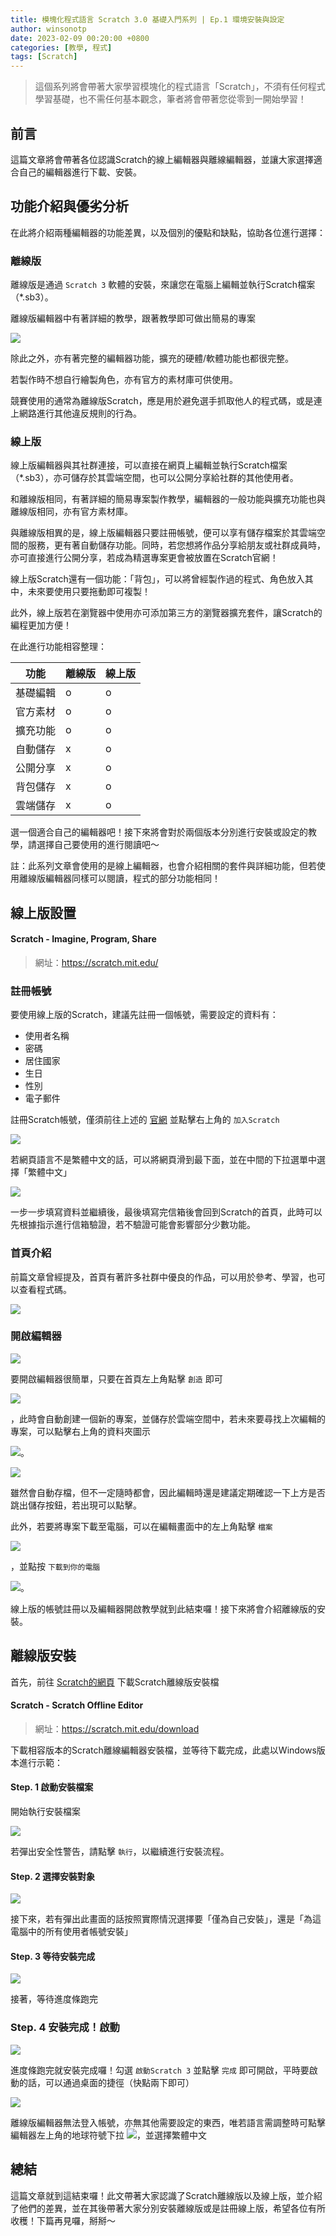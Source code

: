 ```yaml
---
title: 模塊化程式語言 Scratch 3.0 基礎入門系列 | Ep.1 環境安裝與設定
author: winsonotp
date: 2023-02-09 00:20:00 +0800
categories: [教學, 程式]
tags: [Scratch]
---
```


> 這個系列將會帶著大家學習模塊化的程式語言「Scratch」，不須有任何程式學習基礎，也不需任何基本觀念，筆者將會帶著您從零到一開始學習！

## 前言
這篇文章將會帶著各位認識Scratch的線上編輯器與離線編輯器，並讓大家選擇適合自己的編輯器進行下載、安裝。

## 功能介紹與優劣分析
在此將介紹兩種編輯器的功能差異，以及個別的優點和缺點，協助各位進行選擇：

### 離線版
離線版是通過 `Scratch 3` 軟體的安裝，來讓您在電腦上編輯並執行Scratch檔案（\*.sb3）。

離線版編輯器中有著詳細的教學，跟著教學即可做出簡易的專案

![](https://i.imgur.com/qZsunY8.png)

除此之外，亦有著完整的編輯器功能，擴充的硬體/軟體功能也都很完整。

若製作時不想自行繪製角色，亦有官方的素材庫可供使用。

競賽使用的通常為離線版Scratch，應是用於避免選手抓取他人的程式碼，或是連上網路進行其他違反規則的行為。

### 線上版
線上版編輯器與其社群連接，可以直接在網頁上編輯並執行Scratch檔案（\*.sb3），亦可儲存於其雲端空間，也可以公開分享給社群的其他使用者。

和離線版相同，有著詳細的簡易專案製作教學，編輯器的一般功能與擴充功能也與離線版相同，亦有官方素材庫。

與離線版相異的是，線上版編輯器只要註冊帳號，便可以享有儲存檔案於其雲端空間的服務，更有著自動儲存功能。同時，若您想將作品分享給朋友或社群成員時，亦可直接進行公開分享，若成為精選專案更會被放置在Scratch官網！

線上版Scratch還有一個功能：「背包」，可以將曾經製作過的程式、角色放入其中，未來要使用只要拖動即可複製！

此外，線上版若在瀏覽器中使用亦可添加第三方的瀏覽器擴充套件，讓Scratch的編程更加方便！

在此進行功能相容整理：

| 功能     | 離線版 | 線上版 |
| -------- | ------ | ------ |
| 基礎編輯 | o      | o      |
| 官方素材 | o      | o      |
| 擴充功能 | o      | o      |
| 自動儲存 | x      | o      |
| 公開分享 | x      | o      |
| 背包儲存 | x      | o      |
| 雲端儲存 | x      | o      |

選一個適合自己的編輯器吧！接下來將會對於兩個版本分別進行安裝或設定的教學，請選擇自己要使用的進行閱讀吧～

註：此系列文章會使用的是線上編輯器，也會介紹相關的套件與詳細功能，但若使用離線版編輯器同樣可以閱讀，程式的部分功能相同！

## 線上版設置
#### Scratch - Imagine, Program, Share
> 網址：https://scratch.mit.edu/

### 註冊帳號
要使用線上版的Scratch，建議先註冊一個帳號，需要設定的資料有：
* 使用者名稱
* 密碼
* 居住國家
* 生日
* 性別
* 電子郵件

註冊Scratch帳號，僅須前往上述的 [官網](https://scratch.mit.edu/) 並點擊右上角的 `加入Scratch`

![](https://i.imgur.com/18QoD0u.png)

若網頁語言不是繁體中文的話，可以將網頁滑到最下面，並在中間的下拉選單中選擇「繁體中文」

![](https://i.imgur.com/ixn7sEy.png)

一步一步填寫資料並繼續後，最後填寫完信箱後會回到Scratch的首頁，此時可以先根據指示進行信箱驗證，若不驗證可能會影響部分少數功能。

### 首頁介紹
前篇文章曾經提及，首頁有著許多社群中優良的作品，可以用於參考、學習，也可以查看程式碼。

![](https://i.imgur.com/UyXFGJE.png)

### 開啟編輯器

![](https://i.imgur.com/QlwiHQT.png)

要開啟編輯器很簡單，只要在首頁左上角點擊  `創造` 即可

![](https://i.imgur.com/kcFto8C.png)

，此時會自動創建一個新的專案，並儲存於雲端空間中，若未來要尋找上次編輯的專案，可以點擊右上角的資料夾圖示

![](https://i.imgur.com/XINXWwH.png)。

![](https://i.imgur.com/IZbu3at.png)

雖然會自動存檔，但不一定隨時都會，因此編輯時還是建議定期確認一下上方是否跳出儲存按鈕，若出現可以點擊。

此外，若要將專案下載至電腦，可以在編輯畫面中的左上角點擊 `檔案`

![](https://i.imgur.com/RovoTXA.png)

，並點按 `下載到你的電腦`

![](https://i.imgur.com/L9qwfcV.png)。

線上版的帳號註冊以及編輯器開啟教學就到此結束囉！接下來將會介紹離線版的安裝。

## 離線版安裝
首先，前往 [Scratch的網頁](https://scratch.mit.edu/download) 下載Scratch離線版安裝檔

#### Scratch - Scratch Offline Editor
> 網址：https://scratch.mit.edu/download

下載相容版本的Scratch離線編輯器安裝檔，並等待下載完成，此處以Windows版本進行示範：

#### Step. 1 啟動安裝檔案
開始執行安裝檔案

![](https://i.imgur.com/UlBcyt6.png)

若彈出安全性警告，請點擊 `執行`，以繼續進行安裝流程。
#### Step. 2 選擇安裝對象
![](https://i.imgur.com/6eqCTSY.png)

接下來，若有彈出此畫面的話按照實際情況選擇要「僅為自己安裝」，還是「為這電腦中的所有使用者帳號安裝」
#### Step. 3 等待安裝完成
![](https://i.imgur.com/hzGG9AD.png)

接著，等待進度條跑完
### Step. 4 安裝完成！啟動
![](https://i.imgur.com/Dgvul9e.png)

進度條跑完就安裝完成囉！勾選 `啟動Scratch 3` 並點擊 `完成` 即可開啟，平時要啟動的話，可以通過桌面的捷徑（快點兩下即可）

![](https://i.imgur.com/1VBZGxD.png)

離線版編輯器無法登入帳號，亦無其他需要設定的東西，唯若語言需調整時可點擊編輯器左上角的地球符號下拉 ![](https://i.imgur.com/m2Cd8mD.png)，並選擇繁體中文

## 總結
這篇文章就到這結束囉！此文帶著大家認識了Scratch離線版以及線上版，並介紹了他們的差異，並在其後帶著大家分別安裝離線版或是註冊線上版，希望各位有所收穫！下篇再見囉，掰掰～